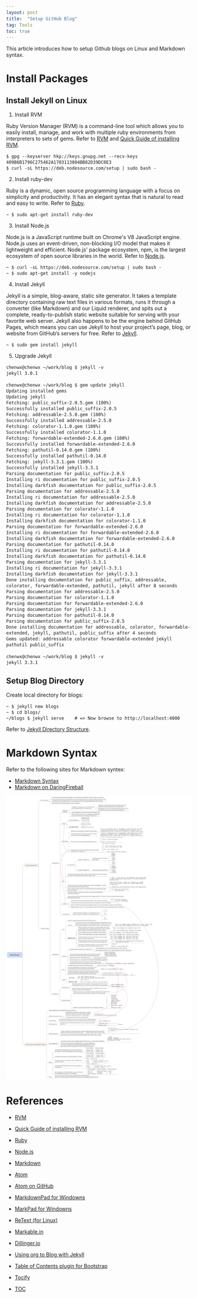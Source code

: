 ```yaml
---
layout: post
title:  "Setup GitHub Blog"
tag: Tools
toc: true
---
```


This article introduces how to setup Github blogs on Linux and Markdown syntax.

<!--more-->

# Install Packages

## Install Jekyll on Linux

1) Install RVM

Ruby Version Manager (RVM) is a command-line tool which allows you to easily install, manage, and work with multiple ruby environments from interpreters to sets of gems. Refer to [RVM](https://rvm.io/) and [Quick Guide of installing RVM](https://rvm.io/rvm/install).

```
$ gpg --keyserver hkp://keys.gnupg.net --recv-keys 409B6B1796C275462A1703113804BB82D39DC0E3
$ curl -sL https://deb.nodesource.com/setup | sudo bash -
```

2) Install ruby-dev

Ruby is a dynamic, open source programming language with a focus on simplicity and productivity. It has an elegant syntax that is natural to read and easy to write. Refer to [Ruby](https://www.ruby-lang.org/en/).

```
~ $ sudo apt-get install ruby-dev
```

3) Install Node.js

Node.js is a JavaScript runtime built on Chrome's V8 JavaScript engine. Node.js uses an event-driven, non-blocking I/O model that makes it lightweight and efficient. Node.js' package ecosystem, npm, is the largest ecosystem of open source libraries in the world. Refer to [Node.js](https://nodejs.org/).

```
~ $ curl -sL https://deb.nodesource.com/setup | sudo bash -
~ $ sudo apt-get install -y nodejs
```

4) Install Jekyll

Jekyll is a simple, blog-aware, static site generator. It takes a template directory containing raw text files in various formats, runs it through a converter (like Markdown) and our Liquid renderer, and spits out a complete, ready-to-publish static website suitable for serving with your favorite web server. Jekyll also happens to be the engine behind GitHub Pages, which means you can use Jekyll to host your project’s page, blog, or website from GitHub’s servers for free. Refer to [Jekyll](http://jekyllrb.com/).

```
~ $ sudo gem install jekyll
```

5) Upgrade Jekyll

```
chenwx@chenwx ~/work/blog $ jekyll -v
jekyll 3.0.1

chenwx@chenwx ~/work/blog $ gem update jekyll
Updating installed gems
Updating jekyll
Fetching: public_suffix-2.0.5.gem (100%)
Successfully installed public_suffix-2.0.5
Fetching: addressable-2.5.0.gem (100%)
Successfully installed addressable-2.5.0
Fetching: colorator-1.1.0.gem (100%)
Successfully installed colorator-1.1.0
Fetching: forwardable-extended-2.6.0.gem (100%)
Successfully installed forwardable-extended-2.6.0
Fetching: pathutil-0.14.0.gem (100%)
Successfully installed pathutil-0.14.0
Fetching: jekyll-3.3.1.gem (100%)
Successfully installed jekyll-3.3.1
Parsing documentation for public_suffix-2.0.5
Installing ri documentation for public_suffix-2.0.5
Installing darkfish documentation for public_suffix-2.0.5
Parsing documentation for addressable-2.5.0
Installing ri documentation for addressable-2.5.0
Installing darkfish documentation for addressable-2.5.0
Parsing documentation for colorator-1.1.0
Installing ri documentation for colorator-1.1.0
Installing darkfish documentation for colorator-1.1.0
Parsing documentation for forwardable-extended-2.6.0
Installing ri documentation for forwardable-extended-2.6.0
Installing darkfish documentation for forwardable-extended-2.6.0
Parsing documentation for pathutil-0.14.0
Installing ri documentation for pathutil-0.14.0
Installing darkfish documentation for pathutil-0.14.0
Parsing documentation for jekyll-3.3.1
Installing ri documentation for jekyll-3.3.1
Installing darkfish documentation for jekyll-3.3.1
Done installing documentation for public_suffix, addressable, colorator, forwardable-extended, pathutil, jekyll after 8 seconds
Parsing documentation for addressable-2.5.0
Parsing documentation for colorator-1.1.0
Parsing documentation for forwardable-extended-2.6.0
Parsing documentation for jekyll-3.3.1
Parsing documentation for pathutil-0.14.0
Parsing documentation for public_suffix-2.0.5
Done installing documentation for addressable, colorator, forwardable-extended, jekyll, pathutil, public_suffix after 4 seconds
Gems updated: addressable colorator forwardable-extended jekyll pathutil public_suffix

chenwx@chenwx ~/work/blog $ jekyll -v
jekyll 3.3.1
```

## Setup Blog Directory

Create local directory for blogs:

```
~ $ jekyll new blogs
~ $ cd blogs/
~/blogs $ jekyll serve    # => Now browse to http://localhost:4000
```

Refer to [Jekyll Directory Structure](http://jekyllrb.com/docs/structure/).

# Markdown Syntax

Refer to the following sites for Markdown syntex:

* [Markdown Syntax](http://www.markdown.cn)
* [Markdown on DaringFireball](http://daringfireball.net/projects/markdown/)

![Mindmap of Markdown Syntax](/assets/Markdown_Syntax.png)

# References

* [RVM](https://rvm.io/)
* [Quick Guide of installing RVM](https://rvm.io/rvm/install)
* [Ruby](https://www.ruby-lang.org/en/)
* [Node.js](https://nodejs.org/)
* [Markdown](http://www.markdown.cn)

* [Atom](https://atom.io)
* [Atom on GitHub](https://github.com/atom/atom)

* [MarkdownPad for Windowns](http://markdownpad.com)
* [MarkPad for Windowns](http://code52.org/DownmarkerWPF)
* [ReText (for Linux)](http://sourceforge.net/p/retext/home/ReText)
* [Markable.in](http://markable.in)
* [Dillinger.io](http://dillinger.io)

* [Using org to Blog with Jekyll](http://orgmode.org/worg/org-tutorials/org-jekyll.html)
* [Table of Contents plugin for Bootstrap](http://afeld.github.io/bootstrap-toc/)
* [Tocify](http://gregfranko.com/jquery.tocify.js/)
* [TOC](http://projects.jga.me/toc/)
